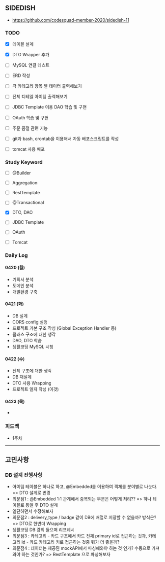 ## SIDEDISH

- https://github.com/codesquad-member-2020/sidedish-11

### TODO

- [x] 테이블 설계
- [x] DTO Wrapper 추가
- [ ] MySQL 연결 테스트
- [ ] ERD 작성
- [ ] 각 카테고리 항목 별 데이터 출력해보기
- [ ] 전체 디테일 아이템 출력해보기
- [ ] JDBC Template 이용 DAO 학습 및 구현
- [ ] OAuth 학습 및 구현
- [ ] 주문 품절 관련 기능
- [ ] git과 bash, crontab을 이용해서 자동 배포스크립트를 작성
- [ ] tomcat 사용 배포



### Study Keyword

- [ ] @Builder
- [ ] Aggregation
- [ ] RestTemplate
- [ ] @Transactional
- [x] DTO, DAO
- [ ] JDBC Template
- [ ] OAuth
- [ ] Tomcat



### Daily Log

#### 0420 (월)

- 기획서 분석
- 도메인 분석
- 개발환경 구축

#### 0421 (화)

- DB 설계
- CORS config 설정
- 프로젝트 기본 구조 작성 (Global Exception Handler 등)
- 클래스 구조에 대한 생각
- DAO, DTO 학습
- 생활코딩 MySQL 시청

#### 0422 (수)

- 전체 구조에 대한 생각
- DB 재설계
- DTO 사용 Wrapping
- 프로젝트 일지 작성 (이것)

#### 0423 (목)

- 



### 피드백

- 1주차




-----

## 고민사항

### DB 설계 진행사항

- 아이템 테이블은 하나로 하고, @Embedded를 이용하여 객체를 분야별로 나눈다. => DTO 설계로 변경
- 의문점1 : @Embedded 1:1 관계에서 중복되는 부분은 어떻게 처리??  => 하나 테이블로 통일 후 DTO 설계
- 일단하면서 수정해보자
- 의문점2 : delivery_type / badge 같이 DB에 배열로 저장할 수 없을까? 방식은?  => DTO로 한번더 Wrapping
- 생활코딩 DB 강의 들으며 리프레시
- 의문점3 : 카테고리 - 카드 구조에서 카드 전체 primary id로 접근하는 것과, 카테고리 id - 카드 카테고리 키로 접근하는 것중 뭐가 더 좋을까?
- 의문점4 : 데이터는 제공된 mockAPI에서 파싱해와야 하는 것 인가? 수동으로 가져와야 하는 것인가? => RestTemplate 으로 파싱해보자
